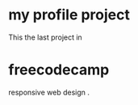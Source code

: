 # my profile project
This the last project in <h1 href="https://www.freecodecamp.org/learn/2022/responsive-web-design/">freecodecamp</h1> responsive web design .
